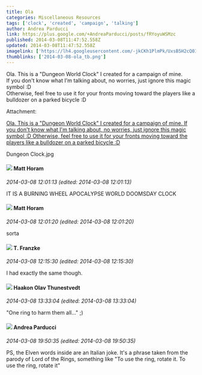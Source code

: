 ```yaml
---
title: Ola
categories: Miscellaneous Resources
tags: ['clock', 'created', 'campaign', 'talking']
author: Andrea Parducci
link: https://plus.google.com/+AndreaParducci/posts/fRYoyuWSMzc
published: 2014-03-08T11:47:52.558Z
updated: 2014-03-08T11:47:52.558Z
imagelink: ['https://lh4.googleusercontent.com/-jkCKh1PlmPk/UxsB5H2cQ0I/AAAAAAAAZUs/a7D8aSWCW9g/w1058-h1024/Dungeon%2BClock.jpg']
thumblinks: ['2014-03-08-ola_tb.png']
---
```


Ola. This is a &quot;Dungeon World Clock&quot; I created for a campaign of mine.<br />If you don&#39;t know what I&#39;m talking about, no worries, just ignore this magic symbol :D<br />Otherwise, feel free to use it for your fronts moving toward the players like a bulldozer on a parked bicycle :D


Attachment:

<a href='https://plus.google.com/photos/101076298485951808085/albums/5988382208047879697/5988382210390770498?sqi=100084733231320276299&sqsi=ce1a3f63-0134-470d-90ae-6eb5a12174e9'>Ola. This is a "Dungeon World Clock" I created for a campaign of mine.
If you don't know what I'm talking about, no worries, just ignore this magic symbol :D
Otherwise, feel free to use it for your fronts moving toward the players like a bulldozer on a parked bicycle :D</a>


Dungeon Clock.jpg
<div id='comment z12et5gi4pubivqz504cc3y45k3eifu434g'>
  <h4><img src='{{site.baseurl}}//images/avatars/105472060898626050077_photo.jpg'> Matt Horam</h4>
      <p><cite>2014-03-08 12:01:13 (edited: 2014-03-08 12:01:13)</cite></p>
        <p>IT IS A BURNING WHEEL APOCALYPSE WORLD DOOMSDAY CLOCK</p>
</div>
        

<div id='comment z12et5gi4pubivqz504cc3y45k3eifu434g'>
  <h4><img src='{{site.baseurl}}//images/avatars/105472060898626050077_photo.jpg'> Matt Horam</h4>
      <p><cite>2014-03-08 12:01:20 (edited: 2014-03-08 12:01:20)</cite></p>
        <p>sorta</p>
</div>
        

<div id='comment z12et5gi4pubivqz504cc3y45k3eifu434g'>
  <h4><img src='{{site.baseurl}}//images/avatars/110330901807759406775_photo.jpg'> T. Franzke</h4>
      <p><cite>2014-03-08 12:15:30 (edited: 2014-03-08 12:15:30)</cite></p>
        <p>I had exactly the same though.</p>
</div>
        

<div id='comment z12et5gi4pubivqz504cc3y45k3eifu434g'>
  <h4><img src='{{site.baseurl}}//images/avatars/116992246348770289011_photo.jpg'> Haakon Olav Thunestvedt</h4>
      <p><cite>2014-03-08 13:33:04 (edited: 2014-03-08 13:33:04)</cite></p>
        <p>&quot;One ring to harm them all...&quot; ;)</p>
</div>
        

<div id='comment z12et5gi4pubivqz504cc3y45k3eifu434g'>
  <h4><img src='{{site.baseurl}}//images/avatars/101076298485951808085_photo.jpg'> Andrea Parducci</h4>
      <p><cite>2014-03-08 19:50:35 (edited: 2014-03-08 19:50:35)</cite></p>
        <p>PS, the Elven words inside are an Italian joke. It&#39;s a phrase taken from the parody of Lord of the Rings, something like &quot;To use the ring, rotate it. To use the ring, rotate it&quot;</p>
</div>
        